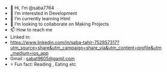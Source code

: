 - 👋 Hi, I’m @saba7764
- 👀 I’m interested in Development
- 🌱 I’m currently learning Html
- 💞️ I’m looking to collaborate on Making Projects
- 📫 How to reach me
-  Linked in:
- https://www.linkedin.com/in/saba-tahir-752857317?utm_source=share&utm_campaign=share_via&utm_content=profile&utm_medium=ios_app
- Gmail : sabat9605@gamil.com
- ⚡ Fun fact: Reading , Eating etc

<!---
saba7764/saba7764 is a ✨ special ✨ repository because its `README.md` (this file) appears on your GitHub profile.
You can click the Preview link to take a look at your changes.
--->
